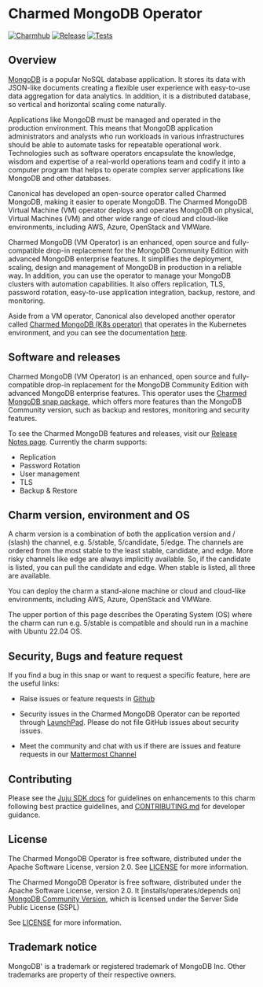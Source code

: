 # Charmed MongoDB Operator
[![Charmhub](https://charmhub.io/mongodb/badge.svg)](https://charmhub.io/mongodb)
[![Release](https://github.com/canonical/mongodb-operator/actions/workflows/release.yaml/badge.svg)](https://github.com/canonical/mongodb-operator/actions/workflows/release.yaml)
[![Tests](https://github.com/canonical/mongodb-operator/actions/workflows/ci.yaml/badge.svg?branch=main)](https://github.com/canonical/mongodb-operator/actions/workflows/ci.yaml)

## Overview

[MongoDB](https://github.com/mongodb/mongo) is a popular NoSQL database application. It stores its data with JSON-like documents creating a flexible user experience with easy-to-use data aggregation for data analytics. In addition, it is a distributed database, so vertical and horizontal scaling come naturally.

Applications like MongoDB must be managed and operated in the production environment. This means that MongoDB application administrators and analysts who run workloads in various infrastructures should be able to automate tasks for repeatable operational work. Technologies such as software operators encapsulate the knowledge, wisdom and expertise of a real-world operations team and codify it into a computer program that helps to operate complex server applications like MongoDB and other databases.

Canonical has developed an open-source operator called  Charmed MongoDB, making it easier to operate MongoDB. The Charmed MongoDB Virtual Machine (VM) operator deploys and operates MongoDB on physical,  Virtual Machines (VM) and other wide range of cloud and cloud-like environments, including AWS, Azure, OpenStack and VMWare.

Charmed MongoDB (VM Operator) is an enhanced, open source and fully-compatible drop-in replacement for the MongoDB Community Edition with advanced MongoDB enterprise features. It simplifies the deployment, scaling, design and management of MongoDB in production in a reliable way. In addition, you can use the operator to manage your MongoDB clusters with automation capabilities. It also offers replication, TLS, password rotation, easy-to-use application integration, backup, restore, and monitoring.  

Aside from a VM operator, Canonical also developed another operator called [Charmed MongoDB (K8s operator)](https://charmhub.io/mongodb-k8s?channel=5/edge) that operates in the Kubernetes environment, and you can see the documentation [here](https://charmhub.io/mongodb-k8s?channel=5/edge).


## Software and releases

Charmed MongoDB (VM Operator) is an enhanced, open source and fully-compatible drop-in replacement for the MongoDB Community Edition with advanced MongoDB enterprise features. This operator uses the [Charmed MongoDB snap package](https://snapcraft.io/charmed-mongodb), which offers more features than the MongoDB Community version, such as backup and restores, monitoring and security features.

To see the Charmed MongoDB features and releases, visit our [Release Notes page](https://github.com/canonical/mongodb-operator/releases). Currently the charm supports:
- Replication
- Password Rotation
- User management
- TLS
- Backup & Restore

## Charm version, environment and OS

A charm version is a combination of both the application version and / (slash) the channel, e.g. 5/stable, 5/candidate, 5/edge. The channels are ordered from the most stable to the least stable, candidate, and edge. More risky channels like edge are always implicitly available. So, if the candidate is listed, you can pull the candidate and edge. When stable is listed, all three are available. 

You can deploy the charm a stand-alone machine or cloud and cloud-like environments, including AWS, Azure, OpenStack and VMWare.

The upper portion of this page describes the Operating System (OS) where the charm can run e.g. 5/stable is compatible and should run in a machine with Ubuntu 22.04 OS.


## Security, Bugs and feature request

If you find a bug in this snap or want to request a specific feature, here are the useful links:

* Raise issues or feature requests in [Github](https://github.com/canonical/mongodb-operator/issues)

* Security issues in the Charmed MongoDB Operator can be reported through [LaunchPad](https://wiki.ubuntu.com/DebuggingSecurity#How%20to%20File). Please do not file GitHub issues about security issues.

* Meet the community and chat with us if there are issues and feature requests in our [Mattermost Channel](https://chat.charmhub.io/charmhub/channels/data-platform)

## Contributing

Please see the [Juju SDK docs](https://juju.is/docs/sdk) for guidelines on enhancements to this charm following best practice guidelines, and [CONTRIBUTING.md](https://github.com/canonical/mongodb-operator/blob/main/CONTRIBUTING.md) for developer guidance.

## License

The Charmed MongoDB Operator is free software, distributed under the Apache Software License, version 2.0. See [LICENSE](https://github.com/canonical/mongodb-operator/blob/main/LICENSE) for more information.

The Charmed MongoDB Operator is free software, distributed under the Apache Software License, version 2.0. It [installs/operates/depends on] [MongoDB Community Version](https://github.com/mongodb/mongo), which is licensed under the Server Side Public License (SSPL)

See [LICENSE](https://github.com/canonical/mongodb-operator/blob/main/LICENSE) for more information.

## Trademark notice
MongoDB' is a trademark or registered trademark of MongoDB Inc. Other trademarks are property of their respective owners.

